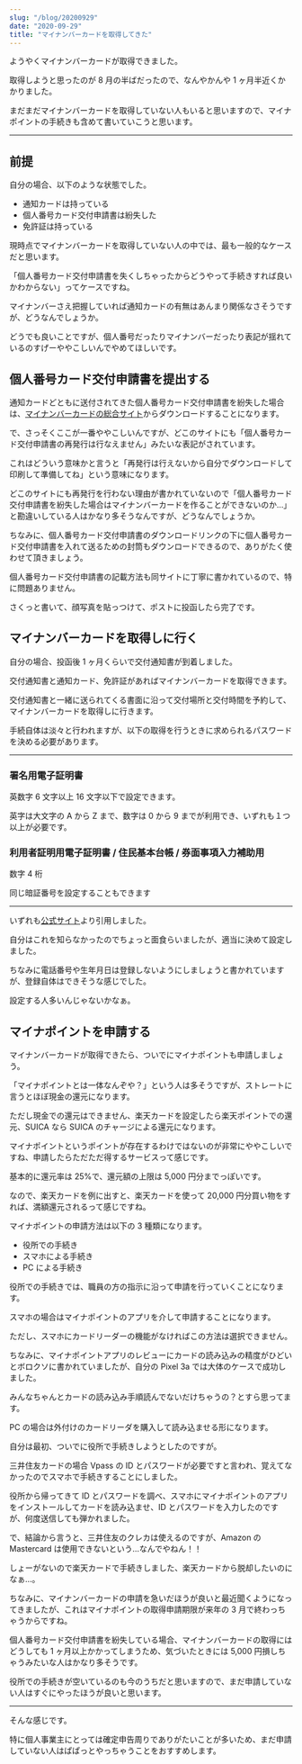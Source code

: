 ```yaml
---
slug: "/blog/20200929"
date: "2020-09-29"
title: "マイナンバーカードを取得してきた"
---
```


ようやくマイナンバーカードが取得できました。

取得しようと思ったのが 8 月の半ばだったので、なんやかんや 1 ヶ月半近くかかりました。

まだまだマイナンバーカードを取得していない人もいると思いますので、マイナポイントの手続きも含めて書いていこうと思います。

---

## 前提

自分の場合、以下のような状態でした。

- 通知カードは持っている
- 個人番号カード交付申請書は紛失した
- 免許証は持っている

現時点でマイナンバーカードを取得していない人の中では、最も一般的なケースだと思います。

「個人番号カード交付申請書を失くしちゃったからどうやって手続きすれば良いかわからない」ってケースですね。

マイナンバーさえ把握していれば通知カードの有無はあんまり関係なさそうですが、どうなんでしょうか。

どうでも良いことですが、個人番号だったりマイナンバーだったり表記が揺れているのすげーややこしいんでやめてほしいです。

## 個人番号カード交付申請書を提出する

通知カードどともに送付されてきた個人番号カード交付申請書を紛失した場合は、[マイナンバーカードの総合サイト](https://www.kojinbango-card.go.jp/kofushinse-yubin/)からダウンロードすることになります。

で、さっそくここが一番ややこしいんですが、どこのサイトにも「個人番号カード交付申請書の再発行は行なえません」みたいな表記がされています。

これはどういう意味かと言うと「再発行は行えないから自分でダウンロードして印刷して準備してね」という意味になります。

どこのサイトにも再発行を行わない理由が書かれていないので「個人番号カード交付申請書を紛失した場合はマイナンバーカードを作ることができないのか…」と勘違いしている人はかなり多そうなんですが、どうなんでしょうか。

ちなみに、個人番号カード交付申請書のダウンロードリンクの下に個人番号カード交付申請書を入れて送るための封筒もダウンロードできるので、ありがたく使わせて頂きましょう。

個人番号カード交付申請書の記載方法も同サイトに丁寧に書かれているので、特に問題ありません。

さくっと書いて、顔写真を貼っつけて、ポストに投函したら完了です。

## マイナンバーカードを取得しに行く

自分の場合、投函後 1 ヶ月くらいで交付通知書が到着しました。

交付通知書と通知カード、免許証があればマイナンバーカードを取得できます。

交付通知書と一緒に送られてくる書面に沿って交付場所と交付時間を予約して、マイナンバーカードを取得しに行きます。

手続自体は淡々と行われますが、以下の取得を行うときに求められるパスワードを決める必要があります。

---

### 署名用電子証明書

英数字 6 文字以上 16 文字以下で設定できます。

英字は大文字の A から Z まで、数字は 0 から 9 までが利用でき、いずれも１つ以上が必要です。

### 利用者証明用電子証明書 / 住民基本台帳 / 券面事項入力補助用

数字 4 桁

同じ暗証番号を設定することもできます

---

いずれも[公式サイト](https://www.kojinbango-card.go.jp/uketori/)より引用しました。

自分はこれを知らなかったのでちょっと面食らいましたが、適当に決めて設定しました。

ちなみに電話番号や生年月日は登録しないようにしましょうと書かれていますが、登録自体はできそうな感じでした。

設定する人多いんじゃないかなぁ。

## マイナポイントを申請する

マイナンバーカードが取得できたら、ついでにマイナポイントも申請しましょう。

「マイナポイントとは一体なんぞや？」という人は多そうですが、ストレートに言うとほぼ現金の還元になります。

ただし現金での還元はできません、楽天カードを設定したら楽天ポイントでの還元、SUICA なら SUICA のチャージによる還元になります。

マイナポイントというポイントが存在するわけではないのが非常にややこしいですね、申請したらただただ得するサービスって感じです。

基本的に還元率は 25%で、還元額の上限は 5,000 円分までっぽいです。

なので、楽天カードを例に出すと、楽天カードを使って 20,000 円分買い物をすれば、満額還元されるって感じですね。

マイナポイントの申請方法は以下の 3 種類になります。

- 役所での手続き
- スマホによる手続き
- PC による手続き

役所での手続きでは、職員の方の指示に沿って申請を行っていくことになります。

スマホの場合はマイナポイントのアプリを介して申請することになります。

ただし、スマホにカードリーダーの機能がなければこの方法は選択できません。

ちなみに、マイナポイントアプリのレビューにカードの読み込みの精度がひどいとボロクソに書かれていましたが、自分の Pixel 3a では大体のケースで成功しました。

みんなちゃんとカードの読み込み手順読んでないだけちゃうの？とすら思ってます。

PC の場合は外付けのカードリーダを購入して読み込ませる形になります。

自分は最初、ついでに役所で手続きしようとしたのですが。

三井住友カードの場合 Vpass の ID とパスワードが必要ですと言われ、覚えてなかったのでスマホで手続きすることにしました。

役所から帰ってきて ID とパスワードを調べ、スマホにマイナポイントのアプリをインストールしてカードを読み込ませ、ID とパスワードを入力したのですが、何度送信しても弾かれました。

で、結論から言うと、三井住友のクレカは使えるのですが、Amazon の Mastercard は使用できないという…なんでやねん！！

しょーがないので楽天カードで手続きしました、楽天カードから脱却したいのになぁ…。

ちなみに、マイナンバーカードの申請を急いだほうが良いと最近聞くようになってきましたが、これはマイナポイントの取得申請期限が来年の 3 月で終わっちゃうからですね。

個人番号カード交付申請書を紛失している場合、マイナンバーカードの取得にはどうしても 1 ヶ月以上かかってしまうため、気づいたときには 5,000 円損しちゃうみたいな人はかなり多そうです。

役所での手続きが空いているのも今のうちだと思いますので、まだ申請していない人はすぐにやったほうが良いと思います。

---

そんな感じです。

特に個人事業主にとっては確定申告周りでありがたいことが多いため、まだ申請していない人はぱぱっとやっちゃうことをおすすめします。
